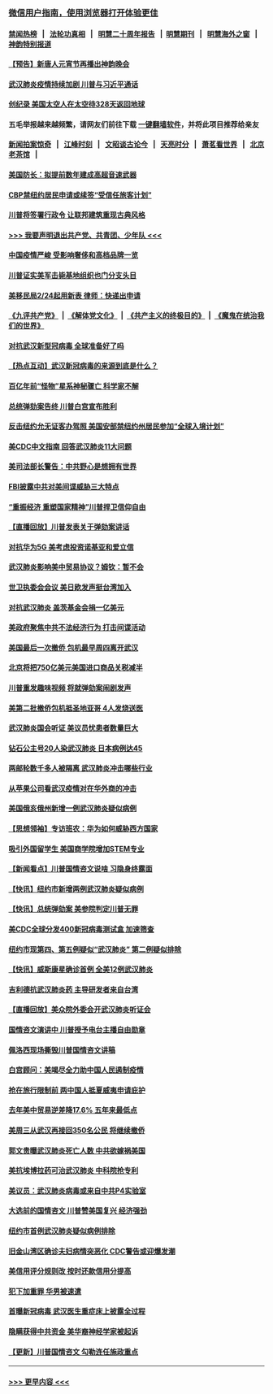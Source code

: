 ### [微信用户指南，使用浏览器打开体验更佳](https://github.com/gfw-breaker/banned-news1/blob/master/indexes/wechat-guide.md?t=0)
#### [禁闻热榜](热点新闻.md?t=0)  &nbsp;&nbsp;|&nbsp;&nbsp; [法轮功真相](https://github.com/gfw-breaker/truth/blob/master/README.md?t=0) &nbsp;&nbsp;|&nbsp;&nbsp; [明慧二十周年报告](https://github.com/gfw-breaker/mh-reports/blob/master/README.md?t=0) &nbsp;&nbsp;|&nbsp;&nbsp;[明慧期刊](https://github.com/gfw-breaker/mh-qikan) &nbsp;&nbsp;|&nbsp;&nbsp; [明慧海外之窗](https://github.com/gfw-breaker/mh-news/blob/master/README.md?t=0) &nbsp;&nbsp;|&nbsp;&nbsp; [神韵特别报道](https://github.com/gfw-breaker/mh-news/blob/master/shenyun.md?t=0)
#### [【预告】新唐人元宵节再播出神韵晚会](../pages/nsc412/n11843192.md?t=02072155) 
#### [武汉肺炎疫情持续加剧 川普与习近平通话](../pages/nsc412/n11851613.md?t=02072155) 
#### [创纪录 美国太空人在太空待328天返回地球](../pages/nsc412/n11851266.md?t=02072155) 
#### 五毛举报越来越频繁，请网友们前往下载 [一键翻墙软件](https://github.com/gfw-breaker/ssr-accounts)，并将此项目推荐给亲友
#### [新闻拍案惊奇](https://github.com/gfw-breaker/banned-news1/blob/master/pages/link4.md) &nbsp;&nbsp;|&nbsp;&nbsp; [江峰时刻](https://github.com/gfw-breaker/banned-news1/blob/master/pages/link4.md) &nbsp;&nbsp;|&nbsp;&nbsp; [文昭谈古论今](https://github.com/gfw-breaker/banned-news1/blob/master/pages/link4.md) &nbsp;&nbsp;|&nbsp;&nbsp; [天亮时分](https://github.com/gfw-breaker/banned-news1/blob/master/pages/link4.md) &nbsp;&nbsp;|&nbsp;&nbsp; [萧茗看世界](https://github.com/gfw-breaker/banned-news1/blob/master/pages/link4.md) &nbsp;&nbsp;|&nbsp;&nbsp; [北京老茶馆](https://github.com/gfw-breaker/banned-news1/blob/master/pages/link4.md) &nbsp;&nbsp;|&nbsp;&nbsp; 
#### [美国防长：拟提前数年建成高超音速武器](../pages/nsc412/n11850959.md?t=02072155) 
#### [CBP禁纽约居民申请或续签“受信任旅客计划”](../pages/nsc412/n11850857.md?t=02072155) 
#### [川普将签署行政令 让联邦建筑重现古典风格](../pages/nsc412/n11850654.md?t=02072155) 
#### [>>> 我要声明退出共产党、共青团、少年队 <<<](https://github.com/begood0513/goodnews/blob/master/quit/letter.md) 
#### [中国疫情严峻 受影响奢侈和高档品牌一览](../pages/nsc412/n11850319.md?t=02072155) 
#### [川普证实美军击毙基地组织也门分支头目](../pages/nsc412/n11850383.md?t=02072155) 
#### [美移民局2/24起用新表 律师：快递出申请](../pages/nsc412/n11848220.md?t=02072155) 
#### [《九评共产党》](https://github.com/begood0513/9ping.md/blob/master/README.md) &nbsp;|&nbsp; [《解体党文化》](../../../../jtdwh.md/blob/master/README.md)  &nbsp;|&nbsp; [《共产主义的终极目的》](../../../../gczydzjmd.md/blob/master/README.md) &nbsp;|&nbsp; [《魔鬼在统治我们的世界》](../../../../mgztzwmdsj.md/blob/master/README.md) 
#### [对抗武汉新型冠病毒 全球准备好了吗](../pages/nsc412/n11850142.md?t=02072155) 
#### [【热点互动】武汉新冠病毒的来源到底是什么？](../pages/nsc412/n11849749.md?t=02072155) 
#### [百亿年前“怪物”星系神秘骤亡 科学家不解](../pages/nsc412/n11849863.md?t=02072155) 
#### [总统弹劾案告终 川普白宫宣布胜利](../pages/nsc412/n11849985.md?t=02072155) 
#### [反击纽约允无证客办驾照  美国安部禁纽约州居民参加“全球入境计划”](../pages/nsc412/n11849828.md?t=02072155) 
#### [美CDC中文指南 回答武汉肺炎11大问题](../pages/nsc412/n11849703.md?t=02072155) 
#### [美司法部长警告：中共野心是想拥有世界](../pages/nsc412/n11849769.md?t=02072155) 
#### [FBI披露中共对美间谍威胁三大特点](../pages/nsc412/n11849700.md?t=02072155) 
#### [“重振经济 重塑国家精神”川普捍卫信仰自由](../pages/nsc412/n11849641.md?t=02072155) 
#### [【直播回放】川普发表关于弹劾案讲话](../pages/nsc412/n11849472.md?t=02072155) 
#### [对抗华为5G 美考虑投资诺基亚和爱立信](../pages/nsc412/n11849510.md?t=02072155) 
#### [武汉肺炎影响美中贸易协议？姆钦：暂不会](../pages/nsc412/n11849497.md?t=02072155) 
#### [世卫执委会会议 美日欧发声挺台湾加入](../pages/nsc412/n11849433.md?t=02072155) 
#### [对抗武汉肺炎 盖茨基金会捐一亿美元](../pages/nsc412/n11848953.md?t=02072155) 
#### [美政府聚焦中共不法经济行为 打击间谍活动](../pages/nsc412/n11849322.md?t=02072155) 
#### [美国最后一次撤侨 包机最早周四离开武汉](../pages/nsc412/n11849395.md?t=02072155) 
#### [北京将把750亿美元美国进口商品关税减半](../pages/nsc412/n11848896.md?t=02072155) 
#### [川普重发趣味视频 将就弹劾案闹剧发声](../pages/nsc412/n11848715.md?t=02072155) 
#### [美第二批撤侨包机抵圣地亚哥 4人发烧送医](../pages/nsc412/n11847923.md?t=02072155) 
#### [武汉肺炎国会听证 美议员忧患者数量巨大](../pages/nsc412/n11844851.md?t=02072155) 
#### [钻石公主号20人染武汉肺炎 日本病例达45](../pages/nsc412/n11847823.md?t=02072155) 
#### [两邮轮数千多人被隔离 武汉肺炎冲击哪些行业](../pages/nsc412/n11847456.md?t=02072155) 
#### [从苹果公司看武汉疫情对在华外商的冲击](../pages/nsc412/n11847586.md?t=02072155) 
#### [美国俄亥俄州新增一例武汉肺炎疑似病例](../pages/nsc412/n11847714.md?t=02072155) 
#### [【思想领袖】专访班农：华为如何威胁西方国家](../pages/nsc412/n11847306.md?t=02072155) 
#### [吸引外国留学生 美国商学院增加STEM专业](../pages/nsc412/n11847417.md?t=02072155) 
#### [【新闻看点】川普国情咨文说啥 习隐身终露面](../pages/nsc412/n11847016.md?t=02072155) 
#### [【快讯】纽约市新增两例武汉肺炎疑似病例](../pages/nsc412/n11847250.md?t=02072155) 
#### [【快讯】总统弹劾案 美参院判定川普无罪](../pages/nsc412/n11847316.md?t=02072155) 
#### [美CDC全球分发400新冠病毒测试盒 加速筛查](../pages/nsc412/n11847260.md?t=02072155) 
#### [纽约市现第四、第五例疑似“武汉肺炎”   第二例疑似排除](../pages/nsc412/n11847332.md?t=02072155) 
#### [【快讯】威斯康星确诊首例 全美12例武汉肺炎](../pages/nsc412/n11847162.md?t=02072155) 
#### [吉利德抗武汉肺炎药 主导研发者来自台湾](../pages/nsc412/n11847064.md?t=02072155) 
#### [【直播回放】美众院外委会开武汉肺炎听证会](../pages/nsc412/n11846727.md?t=02072155) 
#### [国情咨文演讲中 川普授予电台主播自由勋章](../pages/nsc412/n11846815.md?t=02072155) 
#### [佩洛西现场撕毁川普国情咨文讲稿](../pages/nsc412/n11846724.md?t=02072155) 
#### [白宫顾问：美竭尽全力助中国人民遏制疫情](../pages/nsc412/n11846756.md?t=02072155) 
#### [抢在旅行限制前 两中国人抵夏威夷申请庇护](../pages/nsc412/n11846866.md?t=02072155) 
#### [去年美中贸易逆差降17.6% 五年来最低点](../pages/nsc412/n11846755.md?t=02072155) 
#### [美周三从武汉再接回350名公民 将继续撤侨](../pages/nsc412/n11846705.md?t=02072155) 
#### [郭文贵曝武汉肺炎死亡人数 中共欲嫁祸美国](../pages/nsc412/n11846240.md?t=02072155) 
#### [美抗埃博拉药可治武汉肺炎 中科院抢专利](../pages/nsc412/n11846409.md?t=02072155) 
#### [美议员：武汉肺炎病毒或来自中共P4实验室](../pages/nsc412/n11846043.md?t=02072155) 
#### [大选前的国情咨文 川普赞美国复兴 经济强劲](../pages/nsc412/n11845526.md?t=02072155) 
#### [纽约市首例武汉肺炎疑似病例排除](../pages/nsc412/n11844989.md?t=02072155) 
#### [旧金山湾区确诊夫妇病情突恶化 CDC警告或迎爆发潮](../pages/nsc412/n11845730.md?t=02072155) 
#### [美信用评分规则改  按时还款信用分提高](../pages/nsc412/n11845488.md?t=02072155) 
#### [犯下加重罪 华男被速遣](../pages/nsc412/n11845476.md?t=02072155) 
#### [首曝新冠病毒 武汉医生重症床上披露全过程](../pages/nsc412/n11845150.md?t=02072155) 
#### [隐瞒获得中共资金 美华裔神经学家被起诉](../pages/nsc412/n11844879.md?t=02072155) 
#### [【更新】川普国情咨文 勾勒连任施政重点](../pages/nsc412/n11845223.md?t=02072155) 

----
#### [ >>> 更早内容 <<< ](../indexes/nsc412-earlier.md)
